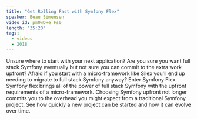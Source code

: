 ```yaml
---
title: "Get Rolling Fast with Symfony Flex"
speaker: Beau Simensen
video_id: pm0wDHe_Fs0
length: "35:20"
tags:
  - videos
  - 2018
---
```


Unsure where to start with your next application? Are you sure you want full stack Symfony eventually but not sure you can commit to the extra work upfront? Afraid if you start with a micro-framework like Silex you'll end up needing to migrate to full stack Symfony anyway? Enter Symfony Flex. Symfony flex brings all of the power of full stack Symfony with the upfront requirements of a micro-framework. Choosing Symfony upfront not longer commits you to the overhead you might expect from a traditional Symfony project. See how quickly a new project can be started and how it can evolve over time.
